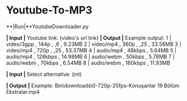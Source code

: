 # Youtube-To-MP3


**|Run|**YoutubeDownloader.py

**| Input |** Youtube link: (video's url link)
**| Output |** Example output:
 1 | video/3gpp   , 144p    , ,6    , 9.23MB
 2 | video/mp4    , 360p    , ,25   , 33.56MB
 3 | video/mp4    , 720p    , ,25   , 53.37MB
 4 | audio/mp4    , 48kbps   , 5.64MB
 5 | audio/mp4    , 128kbps  , 14.98MB
 6 | audio/webm   , 50kbps   , 5.78MB
 7 | audio/webm   , 70kbps   , 6.54MB
 8 | audio/webm   , 160kbps  , 11.93MB

**| Input |** Select alternative: (int)

**| Output |**
Example:
Bin\downloads\\0-720p-25fps-Konuşanlar 19 Bölüm  Ekstralar.mp4
